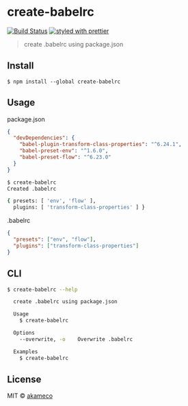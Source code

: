 # create-babelrc

[![Build Status](https://travis-ci.org/akameco/create-babelrc.svg?branch=master)](https://travis-ci.org/akameco/create-babelrc)
[![styled with prettier](https://img.shields.io/badge/styled_with-prettier-ff69b4.svg)](https://github.com/prettier/prettier)

> create .babelrc using package.json

## Install

```
$ npm install --global create-babelrc
```

## Usage

package.json

```json
{
  "devDependencies": {
    "babel-plugin-transform-class-properties": "^6.24.1",
    "babel-preset-env": "^1.6.0",
    "babel-preset-flow": "^6.23.0"
  }
}
```

```sh
$ create-babelrc
Created .babelrc

{ presets: [ 'env', 'flow' ],
  plugins: [ 'transform-class-properties' ] }
```

.babelrc

```json
{
  "presets": ["env", "flow"],
  "plugins": ["transform-class-properties"]
}
```

## CLI

```sh
$ create-babelrc --help

  create .babelrc using package.json

  Usage
    $ create-babelrc

  Options
    --overwrite, -o    Overwrite .babelrc

  Examples
    $ create-babelrc
```

## License

MIT © [akameco](http://akameco.github.io)
